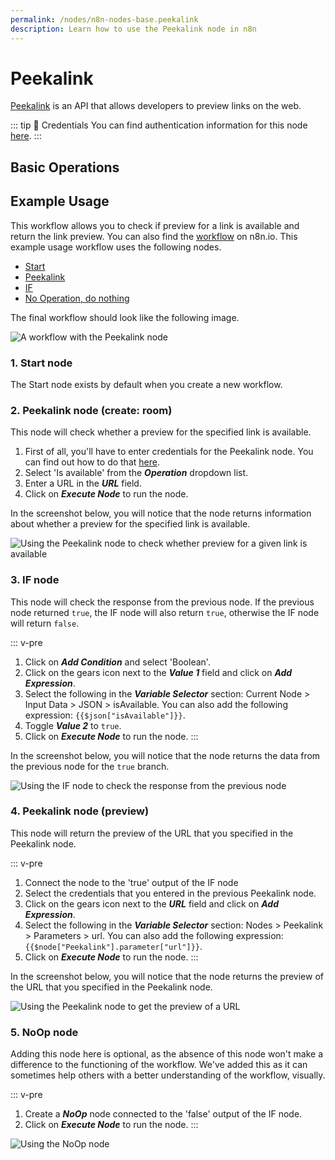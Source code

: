 ```yaml
---
permalink: /nodes/n8n-nodes-base.peekalink
description: Learn how to use the Peekalink node in n8n
---
```


# Peekalink

[Peekalink](https://peekalink.io) is an API that allows developers to preview links on the web.

::: tip 🔑 Credentials
You can find authentication information for this node [here](../../../credentials/Peekalink/README.md).
:::

## Basic Operations

<Resource node="n8n-nodes-base.peekalink" />

## Example Usage

This workflow allows you to check if preview for a link is available and return the link preview. You can also find the [workflow](https://n8n.io/workflows/935) on n8n.io. This example usage workflow uses the following nodes.
- [Start](../../core-nodes/Start/README.md)
- [Peekalink]()
- [IF](../../core-nodes/IF/README.md)
- [No Operation, do nothing](../../core-nodes/NoOperationDoNothing/README.md)

The final workflow should look like the following image.

![A workflow with the Peekalink node](REDACTED)

### 1. Start node

The Start node exists by default when you create a new workflow.

### 2. Peekalink node (create: room)

This node will check whether a preview for the specified link is available.

1. First of all, you'll have to enter credentials for the Peekalink node. You can find out how to do that [here](../../../credentials/Peekalink/README.md).
2. Select 'Is available' from the ***Operation*** dropdown list.
3. Enter a URL in the ***URL*** field.
4. Click on ***Execute Node*** to run the node.

In the screenshot below, you will notice that the node returns information about whether a preview for the specified link is available.

![Using the Peekalink node to check whether preview for a given link is available](REDACTED)

### 3. IF node

This node will check the response from the previous node. If the previous node returned `true`, the IF node will also return `true`, otherwise the IF node will return `false`.

::: v-pre
1. Click on ***Add Condition*** and select 'Boolean'.
2. Click on the gears icon next to the ***Value 1*** field and click on ***Add Expression***.
3. Select the following in the ***Variable Selector*** section: Current Node > Input Data > JSON > isAvailable. You can also add the following expression: `{{$json["isAvailable"]}}`.
4. Toggle ***Value 2*** to `true`.
5. Click on ***Execute Node*** to run the node.
:::

In the screenshot below, you will notice that the node returns the data from the previous node for the `true` branch.

![Using the IF node to check the response from the previous node](REDACTED)

### 4. Peekalink node (preview)

This node will return the preview of the URL that you specified in the Peekalink node.

::: v-pre
1. Connect the node to the 'true' output of the IF node
2. Select the credentials that you entered in the previous Peekalink node.
3. Click on the gears icon next to the ***URL*** field and click on ***Add Expression***.
4. Select the following in the ***Variable Selector*** section: Nodes > Peekalink > Parameters > url. You can also add the following expression: `{{$node["Peekalink"].parameter["url"]}}`.
5. Click on ***Execute Node*** to run the node.
:::

In the screenshot below, you will notice that the node returns the preview of the URL that you specified in the Peekalink node.

![Using the Peekalink node to get the preview of a URL](REDACTED)

### 5. NoOp node
Adding this node here is optional, as the absence of this node won't make a difference to the functioning of the workflow. We've added this as it can sometimes help others with a better understanding of the workflow, visually.

::: v-pre
1. Create a ***NoOp*** node connected to the 'false' output of the IF node.
2. Click on ***Execute Node*** to run the node.
:::

![Using the NoOp node](REDACTED)
